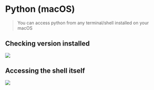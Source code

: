 # Python (macOS)

> You can access python from any terminal/shell installed on your macOS

## Checking version installed

![](python-versions.gif)

## Accessing the shell itself
![](using-macos.gif)

